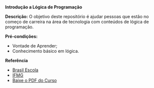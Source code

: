 **Introdução a Lógica de Programação**

**Descrição:**
O objetivo deste repositório é ajudar pessoas que estão no começo de carreira na área de tecnologia com conteúdos de lógica de programação.

**Pré-condições:**
- Vontade de Aprender;
- Conhecimento básico em lógica.


**Referência**
- [Brasil Escola](https://www.infoescola.com/informatica/logica-de-programacao/) 
- [IFMG](https://www.ifmg.edu.br/ceadop3/apostilas/algoritmos-e-programacao)
- [Baixe o PDF do Curso](https://github.com/IkkyLuiz/Primeiros_Passos_Em_Logica_Programacao/blob/main/L%C3%B3gica%20de%20programa%C3%A7%C3%A3o%20do%20zero!%20Aula%201.pdf)
